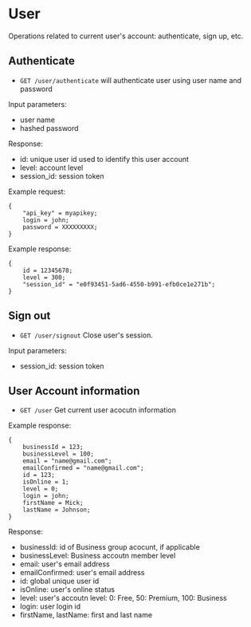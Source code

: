 User
========

Operations related to current user's account: authenticate, sign up, etc.


Authenticate
------------

* `GET /user/authenticate` will authenticate user using user name and password

Input parameters:
* user name
* hashed password

Response:

* id: unique user id used to identify this user account
* level: account level
* session_id: session token

Example request:

```
{
    "api_key" = myapikey;
    login = john;
    password = XXXXXXXXX;
}
```

Example response:
```
{
    id = 12345678;
    level = 300;
    "session_id" = "e0f93451-5ad6-4550-b991-efb0ce1e271b";
}
```


Sign out
------------

* `GET /user/signout` Close user's session.

Input parameters:
* session_id: session token


User Account information
------------

* `GET /user`  Get current user acocutn information

Example response:
```
{
    businessId = 123;
    businessLevel = 100;
	email = "name@gmail.com";
	emailConfirmed = "name@gmail.com";
	id = 123;
	isOnline = 1;
	level = 0;
	login = john;
	firstName = Mick;
	lastName = Johnson;
}
```

Response:

* businessId: id of Business group acocunt, if applicable
* businessLevel: Business accoutn member level
* email: user's email address
* emailConfirmed: user's email address
* id: global unique user id
* isOnline: user's online status
* level: user's accoutn level: 0: Free, 50: Premium, 100: Business
* login: user login id
* firstName, lastName: first and last name
